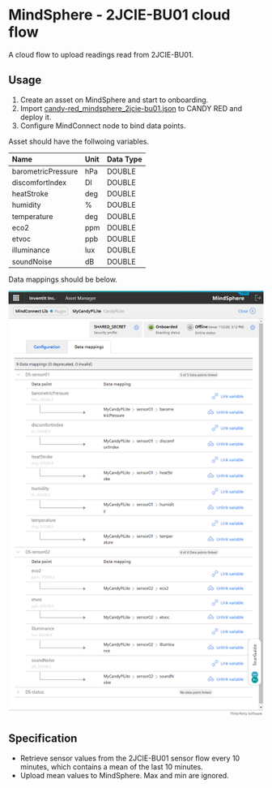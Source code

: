 # MindSphere - 2JCIE-BU01 cloud flow

A cloud flow to upload readings read from 2JCIE-BU01.

## Usage

1. Create an asset on MindSphere and start to onboarding.
1. Import [candy-red_mindsphere_2jcie-bu01.json](./candy-red_mindsphere_2jcie-bu01.json) to CANDY RED and deploy it.
1. Configure MindConnect node to bind data points.

Asset should have the follwoing variables.

| Name | Unit | Data Type |
| :--- | :--- | :-------- |
| barometricPressure | hPa | DOUBLE |
| discomfortIndex | DI | DOUBLE |
| heatStroke | deg |DOUBLE |
| humidity | % |DOUBLE |
| temperature | deg | DOUBLE |
| eco2 | ppm | DOUBLE |
| etvoc | ppb | DOUBLE |
| illuminance | lux | DOUBLE |
| soundNoise | dB | DOUBLE |

Data mappings should be below.

![Data mappings](./data_mappings.png)

## Specification

* Retrieve sensor values from the 2JCIE-BU01 sensor flow every 10 minutes, which contains a mean of the last 10 minutes.
* Upload mean values to MindSphere. Max and min are ignored.

